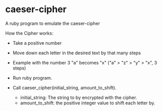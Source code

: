 # caeser-cipher
A ruby program to emulate the caeser-cipher

How the Cipher works:
- Take a positive number
- Move down each letter in the desired text by that many steps
- Example with the number 3 "a" becomes "x" ("a" > "z" > "y" > "x", 3 steps)

- Run ruby program.
- Call caeser_cipher(initial_string, amount_to_shift).
    - initial_string: The string to by encrypted with the cipher.
    - amount_to_shift: the positive integer value to shift each letter by.